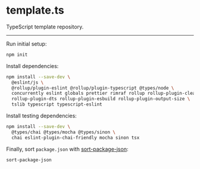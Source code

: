 # template.ts

TypeScript template repository.

---

Run initial setup:

```sh
npm init
```

Install dependencies:

```sh
npm install --save-dev \
  @eslint/js \
  @rollup/plugin-eslint @rollup/plugin-typescript @types/node \
  concurrently eslint globals prettier rimraf rollup rollup-plugin-cleanup \
  rollup-plugin-dts rollup-plugin-esbuild rollup-plugin-output-size \
  tslib typescript typescript-eslint
```

Install testing dependencies:

```sh
npm install --save-dev \
  @types/chai @types/mocha @types/sinon \
  chai eslint-plugin-chai-friendly mocha sinon tsx
```

Finally, sort `package.json` with [sort-package-json](https://www.npmjs.com/package/sort-package-json):

```sh
sort-package-json
```

